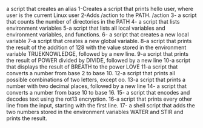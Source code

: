 a script that creates an alias
1-Creates a script that prints hello user, where user is the current Linux user
2-Adds /action to the PATH. /action
3- a script that counts the number of directories in the PATH
4- a script that lists environment variables
5-a script that lists all local variables and environment variables, and functions.
6- a script that creates a new local variable
7-a script that creates a new global variable.
8-a script that prints the result of the addition of 128 with the value stored in the environment variable TRUEKNOWLEDGE, followed by a new line.
9-a script that prints the result of POWER divided by DIVIDE, followed by a new line
10-a script that displays the result of BREATH to the power LOVE
11-a script that converts a number from base 2 to base 10.
12-a script that prints all possible combinations of two letters, except oo.
13-a script that prints a number with two decimal places, followed by a new line
14- a script that converts a number from base 10 to base 16.
15- a script that encodes and decodes text using the rot13 encryption.
16-a script that prints every other line from the input, starting with the first line.
17- a shell script that adds the two numbers stored in the environment variables WATER and STIR and prints the result.
